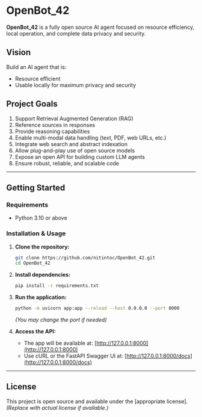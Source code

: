 # OpenBot_42

**OpenBot_42** is a fully open source AI agent focused on resource efficiency, local operation, and complete data privacy and security.

## Vision

Build an AI agent that is:
- Resource efficient
- Usable locally for maximum privacy and security

## Project Goals

1. Support Retrieval Augmented Generation (RAG)
2. Reference sources in responses
3. Provide reasoning capabilities
4. Enable multi-modal data handling (text, PDF, web URLs, etc.)
5. Integrate web search and abstract indexation
6. Allow plug-and-play use of open source models
7. Expose an open API for building custom LLM agents
8. Ensure robust, reliable, and scalable code

---

## Getting Started

### Requirements

- Python 3.10 or above

### Installation & Usage

1. **Clone the repository:**
    ```bash
    git clone https://github.com/nitintoc/OpenBot_42.git
    cd OpenBot_42
    ```

2. **Install dependencies:**
    ```bash
    pip install -r requirements.txt
    ```

3. **Run the application:**
    ```bash
    python -m uvicorn app:app --reload --host 0.0.0.0 --port 8000
    ```
    *(You may change the port if needed)*

4. **Access the API:**
    - The app will be available at: [http://127.0.0.1:8000](http://127.0.0.1:8000)
    - Use cURL or the FastAPI Swagger UI at: [http://127.0.0.1:8000/docs](http://127.0.0.1:8000/docs)

---

## License

This project is open source and available under the [appropriate license]. *(Replace with actual license if available.)*
